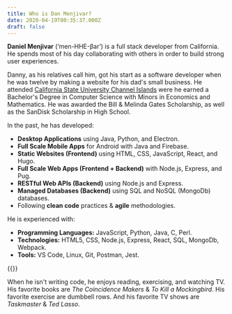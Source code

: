 ```yaml
---
title: Who is Dan Menjivar?
date: 2020-04-19T00:35:37.000Z
draft: false
---
```


<!-- TODO Picture of voxel room -->

**Daniel Menjivar** (‘men-HHE-βar’) is a full stack developer from California. He spends most of his day collaborating with others in order to build strong user experiences.

Danny, as his relatives call him, got his start as a software developer when he was twelve by making a website for his dad's small business. He attended [California State University Channel Islands](https://www.csuci.edu) were he earned a Bachelor's Degree in Computer Science with Minors in Economics and Mathematics. He was awarded the Bill & Melinda Gates Scholarship, as well as the SanDisk Scholarship in High School.

In the past, he has developed:

- **Desktop Applications** using Java, Python, and Electron.
- **Full Scale Mobile Apps** for Android with Java and Firebase.
- **Static Websites (Frontend)** using HTML, CSS, JavaScript, React, and Hugo.
- **Full Scale Web Apps (Frontend + Backend)** with Node.js, Express, and Pug.
- **RESTful Web APIs (Backend)** using Node.js and Express.
- **Managed Databases (Backend)** using SQL and NoSQL
  (MongoDb) databases.
- Following **clean code** practices & **agile** methodologies.

He is experienced with:

- **Programming Languages:** JavaScript, Python, Java, C, Perl.
- **Technologies:** HTML5, CSS, Node.js, Express, React, SQL, MongoDb, Webpack.
- **Tools:** VS Code, Linux, Git, Postman, Jest.

{{<buttonShort mtb="5px" link="/uploads/resume.pdf" icon="fas fa-file-pdf" text="Download Resume">}}

When he isn't writing code, he enjoys reading, exercising, and watching TV. His favorite books are _The Coincidence Makers_ & _To Kill a Mockingbird_. His favorite exercise are dumbbell rows. And his favorite TV shows are _Taskmaster_ & _Ted Lasso_.
